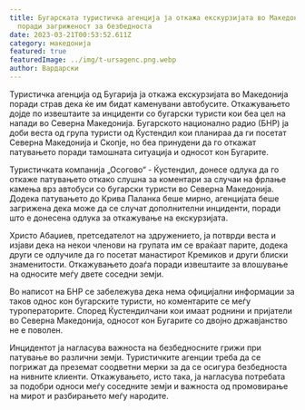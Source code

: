 ```yaml
---
title: Бугарската туристичка агенција ја откажа екскурзијата во Македонија
  поради загриженост за безбедноста
date: 2023-03-21T00:53:52.611Z
category: македонија
featured: true
featuredImage: ../img/t-ursagenc.png.webp
author: Вардарски
---
```


Туристичка агенција од Бугарија ја откажа екскурзијата во Македонија поради страв дека ќе им бидат каменувани автобусите. Откажувањето дојде по извештаите за инциденти со бугарски туристи кои беа цел на напади во Северна Македонија. Бугарското национално радио (БНР) ја доби веста од група туристи од Ќустендил кои планираа да ги посетат Северна Македонија и Скопје, но беа принудени да го откажат патувањето поради тамошната ситуација и односот кон Бугарите.

Туристичката компанија „Осогово“ - Ќустендил, донесе одлука да го откаже патувањето откако слушна за коментари за случаи на фрлање камења врз автобуси со бугарски туристи во Северна Македонија. Додека патувањето до Крива Паланка беше мирно, агенцијата беше загрижена дека може да се случат дополнителни инциденти, поради што е донесена одлука за откажување на екскурзијата.

Христо Абаџиев, претседателот на здружението, ја потврди веста и изјави дека на некои членови на групата им се враќаат парите, додека други се одлучиле да го посетат манастирот Кремиков и други блиски знаменитости. Откажувањето доаѓа поради извештаите за влошување на односите меѓу двете соседни земји.

Во написот на БНР се забележува дека нема официјални информации за таков однос кон бугарските туристи, но коментарите се меѓу туроператорите. Според Ќустендилчани кои имаат роднини и пријатели во Северна Македонија, односот кон Бугарите со двојно државјанство не е поволен.

Инцидентот ја нагласува важноста на безбедносните грижи при патување во различни земји. Туристичките агенции треба да се погрижат да преземат соодветни мерки за да се осигура безбедноста на нивните клиенти. Откажувањето, исто така, ја нагласува потребата за подобри односи меѓу соседните земји и важноста од промовирање на мирот и разбирањето меѓу народите.
